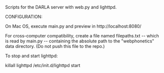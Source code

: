 Scripts for the DARLA server with web.py and lighttpd.

CONFIGURATION:

On Mac OS, execute main.py and preview in http://localhost:8080/

For cross-computer compatibility, create a file named filepaths.txt -- which is read by main.py -- containing the absolute path to the "webphonetics" data directory. (Do not push this file to the repo.)

To stop and start lighttpd: 

killall lighttpd
/etc/init.d/lighttpd start

